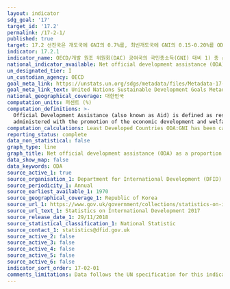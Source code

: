 ```yaml
---
layout: indicator
sdg_goal: '17'
target_id: '17.2'
permalink: /17-2-1/
published: true
target: 17.2 선진국은 개도국에 GNI의 0.7%를, 최빈개도국에 GNI의 0.15-0.20%를 ODA로 제공하는 것을 포함한 ODA 공약달성을 완전히 이행해야 하고, ODA 제공 국가는 적어도 GNI의 0.20%를 최빈개도국에 제공하는 것을 목표로 고려할 것을 권장 
indicator: 17.2.1
indicator_name: OECD/개발 원조 위원회(DAC) 공여국의 국민총소득(GNI) 대비 1) 총 순ODA의 비율 2) LDC(최빈개도국)에 대한 순ODA 비율 
national_indicator_available: Net official development assistance (ODA), total and to least developed countries, as a proportion of the UK gross national income (GNI)
un_designated_tier: I
un_custodian_agency: OECD
goal_meta_link: https://unstats.un.org/sdgs/metadata/files/Metadata-17-02-01.pdf
goal_meta_link_text: United Nations Sustainable Development Goals Metadata (PDF 206 KB)
national_geographical_coverage: 대한민국
computation_units: 퍼센트 (%)
computation_definitions: >-
  Official Development Assistance (also known as Aid) is defined as resource flows to developing countries and multilateral organisations, which are provided by official agencies (e.g. the UK Government) or their executive agencies, where each transaction meets the following tests - it is
  administered with the promotion of the economic development and welfare of developing countries as its main objective; or, it is concessional, including grants and soft loans (Conveys a grant element of at least 25% calculated with a discount rate of 10%).
computation_calculations: Least Developed Countries ODA:GNI has been calculated using Bilateral and Imputed Multilateral Shares ODA.
reporting_status: complete
data_non_statistical: false
graph_type: line
graph_title: Net official development assistance (ODA) as a proportion of gross national income (GNI)
data_show_map: false
data_keywords: ODA
source_active_1: true
source_organisation_1: Department for International Development (DFID)
source_periodicity_1: Annual
source_earliest_available_1: 1970
source_geographical_coverage_1: Republic of Korea
source_url_1: https://www.gov.uk/government/collections/statistics-on-international-development
source_url_text_1: Statistics on International Development 2017
source_release_date_1: 29/11/2018
source_statistical_classification_1: National Statistic
source_contact_1: statistics@dfid.gov.uk
source_active_2: false
source_active_3: false
source_active_4: false
source_active_5: false
source_active_6: false
indicator_sort_order: 17-02-01
comments_limitations: Data follows the UN specification for this indicator. This indicator has been identified in collaboration with topic experts.
---
```

